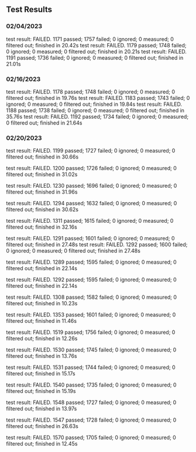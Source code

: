 ## Test Results

### 02/04/2023 
test result: FAILED. 1171 passed; 1757 failed; 0 ignored; 0 measured; 0 filtered out; finished in 20.42s
test result: FAILED. 1179 passed; 1748 failed; 0 ignored; 0 measured; 0 filtered out; finished in 20.21s
test result: FAILED. 1191 passed; 1736 failed; 0 ignored; 0 measured; 0 filtered out; finished in 21.01s

### 02/16/2023 
test result: FAILED. 1178 passed; 1748 failed; 0 ignored; 0 measured; 0 filtered out; finished in 19.76s
test result: FAILED. 1183 passed; 1743 failed; 0 ignored; 0 measured; 0 filtered out; finished in 19.84s
test result: FAILED. 1188 passed; 1738 failed; 0 ignored; 0 measured; 0 filtered out; finished in 35.76s
test result: FAILED. 1192 passed; 1734 failed; 0 ignored; 0 measured; 0 filtered out; finished in 21.64s

### 02/20/2023 
test result: FAILED. 1199 passed; 1727 failed; 0 ignored; 0 measured; 0 filtered out; finished in 30.66s
<!-- Modified ppu timing -->
test result: FAILED. 1200 passed; 1726 failed; 0 ignored; 0 measured; 0 filtered out; finished in 31.02s
<!-- Modified ppu memory access -->
test result: FAILED. 1230 passed; 1696 failed; 0 ignored; 0 measured; 0 filtered out; finished in 31.96s
<!-- Proper Stat IRQ blocking -->
test result: FAILED. 1294 passed; 1632 failed; 0 ignored; 0 measured; 0 filtered out; finished in 30.62s
<!-- Undocumented registers -->
test result: FAILED. 1311 passed; 1615 failed; 0 ignored; 0 measured; 0 filtered out; finished in 32.16s


test result: FAILED. 1291 passed; 1601 failed; 0 ignored; 0 measured; 0 filtered out; finished in 27.48s
test result: FAILED. 1292 passed; 1600 failed; 0 ignored; 0 measured; 0 filtered out; finished in 27.48s

test result: FAILED. 1289 passed; 1595 failed; 0 ignored; 0 measured; 0 filtered out; finished in 22.14s

<!-- Improved stop handling -->
test result: FAILED. 1292 passed; 1595 failed; 0 ignored; 0 measured; 0 filtered out; finished in 22.14s

<!-- Fixed incorrect flag bits -->
test result: FAILED. 1308 passed; 1582 failed; 0 ignored; 0 measured; 0 filtered out; finished in 10.23s

<!-- Added some missing mooneye tests -->
test result: FAILED. 1353 passed; 1601 failed; 0 ignored; 0 measured; 0 filtered out; finished in 11.46s

<!-- Added some missing gambatte tests -->
test result: FAILED. 1519 passed; 1756 failed; 0 ignored; 0 measured; 0 filtered out; finished in 12.26s

<!-- Fix timer timing in CGB double speed mode -->
test result: FAILED. 1530 passed; 1745 failed; 0 ignored; 0 measured; 0 filtered out; finished in 13.76s

<!-- Allow blarggs tests to run longer -->
test result: FAILED. 1531 passed; 1744 failed; 0 ignored; 0 measured; 0 filtered out; finished in 15.17s

<!-- Improve HDMA handling -->
test result: FAILED. 1540 passed; 1735 failed; 0 ignored; 0 measured; 0 filtered out; finished in 15.19s

<!-- Fixed speed switch delay + timer improvements -->
test result: FAILED. 1548 passed; 1727 failed; 0 ignored; 0 measured; 0 filtered out; finished in 13.97s

<!-- Fixed bad defaults for joypad byte -->
test result: FAILED. 1547 passed; 1728 failed; 0 ignored; 0 measured; 0 filtered out; finished in 26.63s

test result: FAILED. 1570 passed; 1705 failed; 0 ignored; 0 measured; 0 filtered out; finished in 12.45s